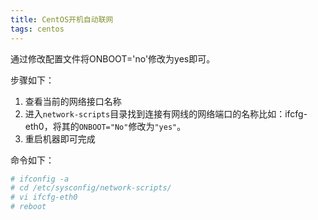 ```yaml
---
title: CentOS开机自动联网
tags: centos
---
```


通过修改配置文件将ONBOOT='no'修改为yes即可。

步骤如下：
1. 查看当前的网络接口名称
2. 进入`network-scripts`目录找到连接有网线的网络端口的名称比如：ifcfg-eth0，将其的`ONBOOT="No"`修改为`"yes"`。
3. 重启机器即可完成

命令如下：

```bash
# ifconfig -a
# cd /etc/sysconfig/network-scripts/
# vi ifcfg-eth0
# reboot
```
